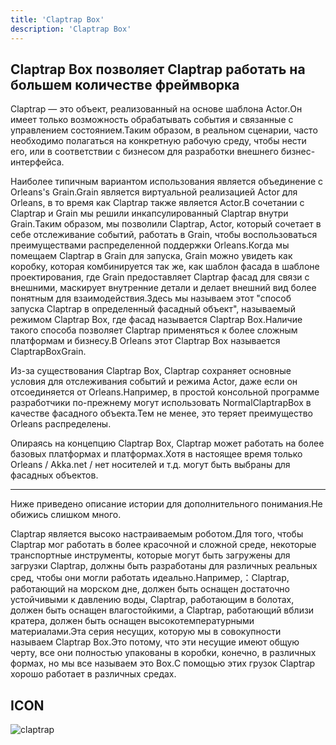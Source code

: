 ```yaml
---
title: 'Claptrap Box'
description: 'Claptrap Box'
---
```



## Claptrap Box позволяет Claptrap работать на большем количестве фреймворка

Claptrap — это объект, реализованный на основе шаблона Actor.Он имеет только возможность обрабатывать события и связанные с управлением состоянием.Таким образом, в реальном сценарии, часто необходимо полагаться на конкретную рабочую среду, чтобы нести его, или в соответствии с бизнесом для разработки внешнего бизнес-интерфейса.

Наиболее типичным вариантом использования является объединение с Orleans's Grain.Grain является виртуальной реализацией Actor для Orleans, в то время как Claptrap также является Actor.В сочетании с Claptrap и Grain мы решили инкапсулированный Claptrap внутри Grain.Таким образом, мы позволили Claptrap, Actor, который сочетает в себе отслеживание событий, работать в Grain, чтобы воспользоваться преимуществами распределенной поддержки Orleans.Когда мы помещаем Claptrap в Grain для запуска, Grain можно увидеть как коробку, которая комбинируется так же, как шаблон фасада в шаблоне проектирования, где Grain предоставляет Claptrap фасад для связи с внешними, маскирует внутренние детали и делает внешний вид более понятным для взаимодействия.Здесь мы называем этот "способ запуска Claptrap в определенный фасадный объект", называемый режимом Claptrap Box, где фасад называется Claptrap Box.Наличие такого способа позволяет Claptrap применяться к более сложным платформам и бизнесу.В Orleans этот Claptrap Box называется ClaptrapBoxGrain.

Из-за существования Claptrap Box, Claptrap сохраняет основные условия для отслеживания событий и режима Actor, даже если он отсоединяется от Orleans.Например, в простой консольной программе разработчики по-прежнему могут использовать NormalClaptrapBox в качестве фасадного объекта.Тем не менее, это теряет преимущество Orleans распределены.

Опираясь на концепцию Claptrap Box, Claptrap может работать на более базовых платформах и платформах.Хотя в настоящее время только Orleans / Akka.net / нет носителей и т.д. могут быть выбраны для фасадных объектов.

---

Ниже приведено описание истории для дополнительного понимания.Не обижись слишком много.

Claptrap является высоко настраиваемым роботом.Для того, чтобы Claptrap мог работать в более красочной и сложной среде, некоторые транспортные инструменты, которые могут быть загружены для загрузки Claptrap, должны быть разработаны для различных реальных сред, чтобы они могли работать идеально.Например,：Claptrap, работающий на морском дне, должен быть оснащен достаточно устойчивыми к давлению воды, Claptrap, работающим в болотах, должен быть оснащен влагостойкими, а Claptrap, работающий вблизи кратера, должен быть оснащен высокотемпературными материалами.Эта серия несущих, которую мы в совокупности называем Claptrap Box.Это потому, что эти несущие имеют общую черту, все они полностью упакованы в коробки, конечно, в различных формах, но мы все называем это Box.С помощью этих грузок Claptrap хорошо работает в различных средах.

## ICON

![claptrap](/images/claptrap_icons/claptrap_box.svg)
